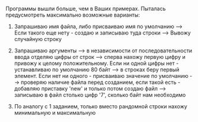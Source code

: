 Программы вышли больше, чем в Ваших примерах. Пыталась предусмотреть максимально возможные варианты:
1. Запрашиваю имя файла, либо присваиваю имя по умолчанию --> Если такого еще нету - создаю и записываю туда строки --> Вывожу случайную строку

2. Запрашиваю аргументы --> в независимости от последовательности ввода отделяю цифры от строк --> сперва нахожу первую цифру и привожу к целому положительному. Если ни одной цифры нет - устанавливаю по умолчанию 80 байт --> в строках беру первый элемент. Если нет ни одного  - присваиваю значение по умолчанию --> проверяю наличие файла перед созданием, если такой есть  - добавляю приставку 'new' и только потом создаю файл --> записываю в файл столько цифр '7', сколько байт нам необходимо

3. По аналогу с 1 заданием, только вместо рандомной строки нахожу минимальную и максимальную
